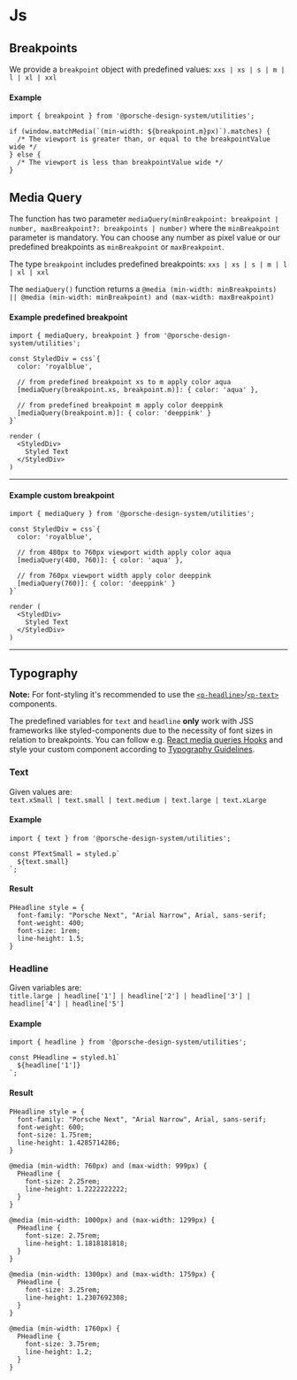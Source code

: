 # Js

## Breakpoints

We provide a `breakpoint` object with predefined values: `xxs | xs | s | m | l | xl | xxl` 

#### Example

```
import { breakpoint } from '@porsche-design-system/utilities';

if (window.matchMedia(`(min-width: ${breakpoint.m}px)`).matches) {
  /* The viewport is greater than, or equal to the breakpointValue wide */
} else {
  /* The viewport is less than breakpointValue wide */
}
```

## Media Query

The function has two parameter `mediaQuery(minBreakpoint: breakpoint | number, maxBreakpoint?: breakpoints | number)` where the `minBreakpoint` parameter is mandatory.
You can choose any number as pixel value or our predefined breakpoints as `minBreakpoint` or `maxBreakpoint`.

The type `breakpoint` includes predefined breakpoints: `xxs | xs | s | m | l | xl | xxl`

The `mediaQuery()` function returns a `@media (min-width: minBreakpoints) || @media (min-width: minBreakpoint) and (max-width: maxBreakpoint)`

#### Example predefined breakpoint

```
import { mediaQuery, breakpoint } from '@porsche-design-system/utilities';

const StyledDiv = css`{
  color: 'royalblue',

  // from predefined breakpoint xs to m apply color aqua
  [mediaQuery(breakpoint.xs, breakpoint.m)]: { color: 'aqua' },

  // from predefined breakpoint m apply color deeppink
  [mediaQuery(breakpoint.m)]: { color: 'deeppink' }
}`

render (
  <StyledDiv>
    Styled Text
  </StyledDiv>
)
```

---

#### Example custom breakpoint

```
import { mediaQuery } from '@porsche-design-system/utilities';

const StyledDiv = css`{
  color: 'royalblue',

  // from 480px to 760px viewport width apply color aqua
  [mediaQuery(480, 760)]: { color: 'aqua' },

  // from 760px viewport width apply color deeppink
  [mediaQuery(760)]: { color: 'deeppink' }
}`

render (
  <StyledDiv>
    Styled Text
  </StyledDiv>
)
```

---

## Typography

**Note:** For font-styling it's recommended to use the [`<p-headline>`](#/components/typography#headline)/[`<p-text>`](#/components/typography#text) components.

The predefined variables for `text` and `headline` **only** work with JSS frameworks like styled-components due to the necessity of font sizes in relation to breakpoints.
You can follow e.g. [React media queries Hooks](https://medium.com/@ttennant/react-inline-styles-and-media-queries-using-a-custom-react-hook-e76fa9ec89f6) and style your custom component according to [Typography Guidelines](#/components/typography).

### Text

Given values are:  
`text.xSmall | text.small | text.medium | text.large | text.xLarge`

#### Example

```
import { text } from '@porsche-design-system/utilities';

const PTextSmall = styled.p`
  ${text.small}
`;
```

#### Result

```
PHeadline style = {
  font-family: "Porsche Next", "Arial Narrow", Arial, sans-serif;
  font-weight: 400;
  font-size: 1rem;
  line-height: 1.5;
}
```

### Headline

Given variables are:  
`title.large | headline['1'] | headline['2'] | headline['3'] | headline['4'] | headline['5']`

#### Example

```
import { headline } from '@porsche-design-system/utilities';

const PHeadline = styled.h1`
  ${headline['1']}
`;
```

#### Result

```
PHeadline style = {
  font-family: "Porsche Next", "Arial Narrow", Arial, sans-serif;
  font-weight: 600;
  font-size: 1.75rem;
  line-height: 1.4285714286;
}

@media (min-width: 760px) and (max-width: 999px) {
  PHeadline {
    font-size: 2.25rem;
    line-height: 1.2222222222;
  }
}

@media (min-width: 1000px) and (max-width: 1299px) {
  PHeadline {
    font-size: 2.75rem;
    line-height: 1.1818181818;
  }
}

@media (min-width: 1300px) and (max-width: 1759px) {
  PHeadline {
    font-size: 3.25rem;
    line-height: 1.2307692308;
  }
}

@media (min-width: 1760px) {
  PHeadline {
    font-size: 3.75rem;
    line-height: 1.2;
  }
}
```